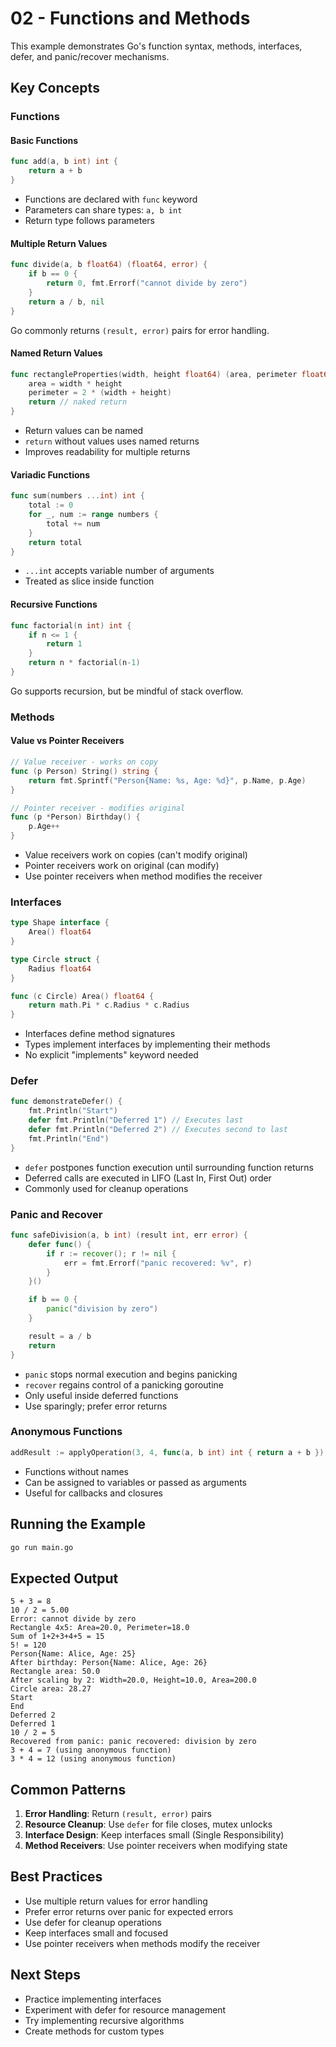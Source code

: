 # 02 - Functions and Methods

This example demonstrates Go's function syntax, methods, interfaces, defer, and panic/recover mechanisms.

## Key Concepts

### Functions

#### Basic Functions
```go
func add(a, b int) int {
    return a + b
}
```
- Functions are declared with `func` keyword
- Parameters can share types: `a, b int`
- Return type follows parameters

#### Multiple Return Values
```go
func divide(a, b float64) (float64, error) {
    if b == 0 {
        return 0, fmt.Errorf("cannot divide by zero")
    }
    return a / b, nil
}
```
Go commonly returns `(result, error)` pairs for error handling.

#### Named Return Values
```go
func rectangleProperties(width, height float64) (area, perimeter float64) {
    area = width * height
    perimeter = 2 * (width + height)
    return // naked return
}
```
- Return values can be named
- `return` without values uses named returns
- Improves readability for multiple returns

#### Variadic Functions
```go
func sum(numbers ...int) int {
    total := 0
    for _, num := range numbers {
        total += num
    }
    return total
}
```
- `...int` accepts variable number of arguments
- Treated as slice inside function

#### Recursive Functions
```go
func factorial(n int) int {
    if n <= 1 {
        return 1
    }
    return n * factorial(n-1)
}
```
Go supports recursion, but be mindful of stack overflow.

### Methods

#### Value vs Pointer Receivers
```go
// Value receiver - works on copy
func (p Person) String() string {
    return fmt.Sprintf("Person{Name: %s, Age: %d}", p.Name, p.Age)
}

// Pointer receiver - modifies original
func (p *Person) Birthday() {
    p.Age++
}
```
- Value receivers work on copies (can't modify original)
- Pointer receivers work on original (can modify)
- Use pointer receivers when method modifies the receiver

### Interfaces

```go
type Shape interface {
    Area() float64
}

type Circle struct {
    Radius float64
}

func (c Circle) Area() float64 {
    return math.Pi * c.Radius * c.Radius
}
```
- Interfaces define method signatures
- Types implement interfaces by implementing their methods
- No explicit "implements" keyword needed

### Defer

```go
func demonstrateDefer() {
    fmt.Println("Start")
    defer fmt.Println("Deferred 1") // Executes last
    defer fmt.Println("Deferred 2") // Executes second to last
    fmt.Println("End")
}
```
- `defer` postpones function execution until surrounding function returns
- Deferred calls are executed in LIFO (Last In, First Out) order
- Commonly used for cleanup operations

### Panic and Recover

```go
func safeDivision(a, b int) (result int, err error) {
    defer func() {
        if r := recover(); r != nil {
            err = fmt.Errorf("panic recovered: %v", r)
        }
    }()

    if b == 0 {
        panic("division by zero")
    }

    result = a / b
    return
}
```
- `panic` stops normal execution and begins panicking
- `recover` regains control of a panicking goroutine
- Only useful inside deferred functions
- Use sparingly; prefer error returns

### Anonymous Functions

```go
addResult := applyOperation(3, 4, func(a, b int) int { return a + b })
```
- Functions without names
- Can be assigned to variables or passed as arguments
- Useful for callbacks and closures

## Running the Example

```bash
go run main.go
```

## Expected Output

```
5 + 3 = 8
10 / 2 = 5.00
Error: cannot divide by zero
Rectangle 4x5: Area=20.0, Perimeter=18.0
Sum of 1+2+3+4+5 = 15
5! = 120
Person{Name: Alice, Age: 25}
After birthday: Person{Name: Alice, Age: 26}
Rectangle area: 50.0
After scaling by 2: Width=20.0, Height=10.0, Area=200.0
Circle area: 28.27
Start
End
Deferred 2
Deferred 1
10 / 2 = 5
Recovered from panic: panic recovered: division by zero
3 + 4 = 7 (using anonymous function)
3 * 4 = 12 (using anonymous function)
```

## Common Patterns

1. **Error Handling**: Return `(result, error)` pairs
2. **Resource Cleanup**: Use `defer` for file closes, mutex unlocks
3. **Interface Design**: Keep interfaces small (Single Responsibility)
4. **Method Receivers**: Use pointer receivers when modifying state

## Best Practices

- Use multiple return values for error handling
- Prefer error returns over panic for expected errors
- Use defer for cleanup operations
- Keep interfaces small and focused
- Use pointer receivers when methods modify the receiver

## Next Steps

- Practice implementing interfaces
- Experiment with defer for resource management
- Try implementing recursive algorithms
- Create methods for custom types